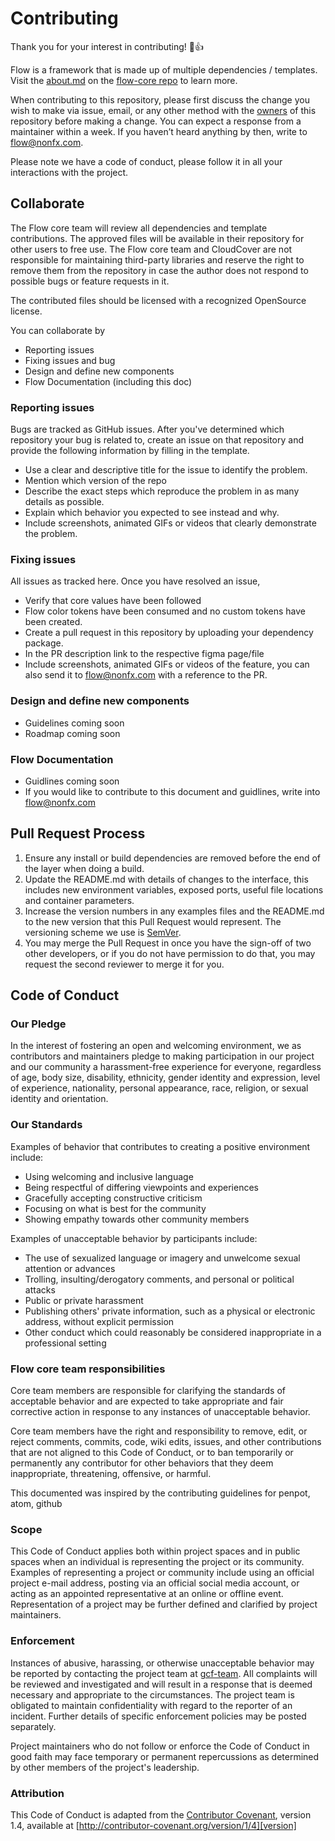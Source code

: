 # Contributing

Thank you for your interest in contributing! 🎉👍

Flow is a framework that is made up of multiple dependencies / templates. Visit the [about.md](https://github.com/nonfx/flow-core/blob/main/ABOUT.md) on the [flow-core repo](https://github.com/nonfx/flow-core/) to learn more.

When contributing to this repository, please first discuss the change you wish to make via issue, email, or any other method with the [owners](https://github.com/nonfx/flow-core/blob/main/CODEOWNERS) of this repository before making a change. You can expect a response from a maintainer within a week. If you haven’t heard anything by then, write to flow@nonfx.com.

Please note we have a code of conduct, please follow it in all your interactions with the project.

## Collaborate

The Flow core team will review all dependencies and template contributions. The approved files will be available in their repository for other users to free use. The Flow core team and CloudCover are not responsible for maintaining third-party libraries and reserve the right to remove them from the repository in case the author does not respond to possible bugs or feature requests in it.

The contributed files should be licensed with a recognized OpenSource license.

You can collaborate by

- Reporting issues
- Fixing issues and bug
- Design and define new components
- Flow Documentation (including this doc)

### Reporting issues

Bugs are tracked as GitHub issues. After you've determined which repository your bug is related to, create an issue on that repository and provide the following information by filling in the template.

- Use a clear and descriptive title for the issue to identify the problem.
- Mention which version of the repo
- Describe the exact steps which reproduce the problem in as many details as possible.
- Explain which behavior you expected to see instead and why.
- Include screenshots, animated GIFs or videos that clearly demonstrate the problem.

### Fixing issues

All issues as tracked here. Once you have resolved an issue,

- Verify that core values have been followed
- Flow color tokens have been consumed and no custom tokens have been created.
- Create a pull request in this repository by uploading your dependency package.
- In the PR description link to the respective figma page/file
- Include screenshots, animated GIFs or videos of the feature, you can also send it to flow@nonfx.com with a reference to the PR.

### Design and define new components

- Guidelines coming soon
- Roadmap coming soon

### Flow Documentation

- Guidlines coming soon
- If you would like to contribute to this document and guidlines, write into flow@nonfx.com

## Pull Request Process

1. Ensure any install or build dependencies are removed before the end of the layer when doing a
   build.
2. Update the README.md with details of changes to the interface, this includes new environment
   variables, exposed ports, useful file locations and container parameters.
3. Increase the version numbers in any examples files and the README.md to the new version that this
   Pull Request would represent. The versioning scheme we use is [SemVer](http://semver.org/).
4. You may merge the Pull Request in once you have the sign-off of two other developers, or if you
   do not have permission to do that, you may request the second reviewer to merge it for you.

## Code of Conduct

### Our Pledge

In the interest of fostering an open and welcoming environment, we as
contributors and maintainers pledge to making participation in our project and
our community a harassment-free experience for everyone, regardless of age, body
size, disability, ethnicity, gender identity and expression, level of experience,
nationality, personal appearance, race, religion, or sexual identity and
orientation.

### Our Standards

Examples of behavior that contributes to creating a positive environment
include:

- Using welcoming and inclusive language
- Being respectful of differing viewpoints and experiences
- Gracefully accepting constructive criticism
- Focusing on what is best for the community
- Showing empathy towards other community members

Examples of unacceptable behavior by participants include:

- The use of sexualized language or imagery and unwelcome sexual attention or
  advances
- Trolling, insulting/derogatory comments, and personal or political attacks
- Public or private harassment
- Publishing others' private information, such as a physical or electronic
  address, without explicit permission
- Other conduct which could reasonably be considered inappropriate in a
  professional setting

### Flow core team responsibilities

Core team members are responsible for clarifying the standards of acceptable behavior and are expected to take appropriate and fair corrective action in response to any instances of unacceptable behavior.

Core team members have the right and responsibility to remove, edit, or reject comments, commits, code, wiki edits, issues, and other contributions that are not aligned to this Code of Conduct, or to ban temporarily or permanently any contributor for other behaviors that they deem inappropriate, threatening, offensive, or harmful.

This documented was inspired by the contributing guidelines for penpot, atom, github

### Scope

This Code of Conduct applies both within project spaces and in public spaces
when an individual is representing the project or its community. Examples of
representing a project or community include using an official project e-mail
address, posting via an official social media account, or acting as an appointed
representative at an online or offline event. Representation of a project may be
further defined and clarified by project maintainers.

### Enforcement

Instances of abusive, harassing, or otherwise unacceptable behavior may be
reported by contacting the project team at [gcf-team](mailto:gcf-team@nonfx.com). All
complaints will be reviewed and investigated and will result in a response that
is deemed necessary and appropriate to the circumstances. The project team is
obligated to maintain confidentiality with regard to the reporter of an incident.
Further details of specific enforcement policies may be posted separately.

Project maintainers who do not follow or enforce the Code of Conduct in good
faith may face temporary or permanent repercussions as determined by other
members of the project's leadership.

### Attribution

This Code of Conduct is adapted from the [Contributor Covenant][homepage], version 1.4,
available at [http://contributor-covenant.org/version/1/4][version]

[homepage]: http://contributor-covenant.org
[version]: http://contributor-covenant.org/version/1/4/
